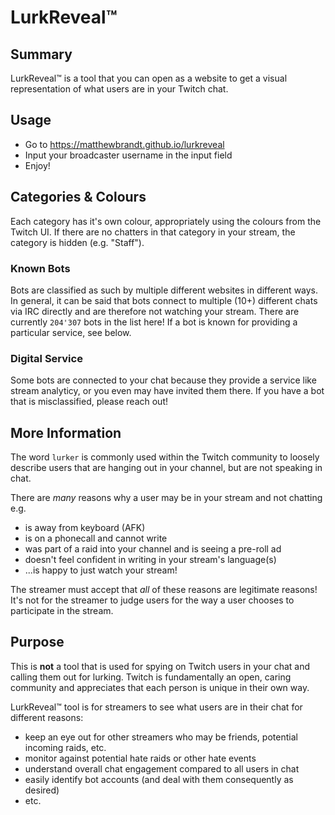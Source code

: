 # LurkReveal&trade;

## Summary

LurkReveal&trade; is a tool that you can open as a website to get a visual representation of what users are in your Twitch chat.

## Usage

- Go to https://matthewbrandt.github.io/lurkreveal
- Input your broadcaster username in the input field
- Enjoy!

## Categories & Colours
Each category has it's own colour, appropriately using the colours from the Twitch UI. If there are no chatters in that category in your stream, the category is hidden (e.g. "Staff").

### Known Bots
Bots are classified as such by multiple different websites in different ways. In general, it can be said that bots connect to multiple (10+) different chats via IRC directly and are therefore not watching your stream. There are currently `204'307` bots in the list here! If a bot is known for providing a particular service, see below.

### Digital Service
Some bots are connected to your chat because they provide a service like stream analyticy, or you even may have invited them there. If you have a bot that is misclassified, please reach out!

## More Information

The word `lurker` is commonly used within the Twitch community to loosely describe users that are hanging out in your channel, but are not speaking in chat.

There are _many_ reasons why a user may be in your stream and not chatting e.g.

- is away from keyboard (AFK)
- is on a phonecall and cannot write
- was part of a raid into your channel and is seeing a pre-roll ad
- doesn't feel confident in writing in your stream's language(s)
- ...is happy to just watch your stream!

The streamer must accept that _all_ of these reasons are legitimate reasons! It's not for the streamer to judge users for the way a user chooses to participate in the stream.

## Purpose

This is **not** a tool that is used for spying on Twitch users in your chat and calling them out for lurking. Twitch is fundamentally an open, caring community and appreciates that each person is unique in their own way.

LurkReveal&trade; tool is for streamers to see what users are in their chat for different reasons:

- keep an eye out for other streamers who may be friends, potential incoming raids, etc.
- monitor against potential hate raids or other hate events
- understand overall chat engagement compared to all users in chat
- easily identify bot accounts (and deal with them consequently as desired)
- etc.
